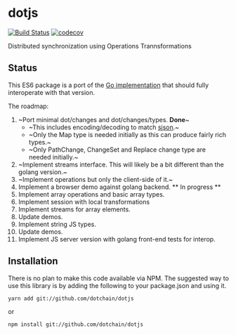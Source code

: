 # dotjs

[![Build Status](https://travis-ci.com/dotchain/dotjs.svg?branch=master)](https://travis-ci.com/dotchain/dotjs)
[![codecov](https://codecov.io/gh/dotchain/dotjs/branch/master/graph/badge.svg)](https://codecov.io/gh/dotchain/dotjs)

Distributed synchronization using Operations Trannsformations

## Status

This ES6 package is a port of the [Go implementation](https://github.com/dotchain/dot) that should fully interoperate with that version.

The roadmap:

1. ~Port minimal dot/changes and dot/changes/types. **Done**~
    * ~This includes encoding/decoding to match [sjson](https://github.com/dotchain/dot/tree/master/ops/sjson).~
    * ~Only the Map type is needed initially as this can produce fairly rich types.~
    * ~Only PathChange, ChangeSet and Replace change type are needed initially.~
2. ~Implement streams interface. This will likely be a bit different than the golang version.~
3. ~Implement operations but only the client-side of it.~
4. Implement a browser demo against golang backend. ** In progress **
5. Implement array operations and basic array types.
6. Implement session with local transformations
7. Implement streams for array elements.
8. Update demos.
9. Implement string JS types.
10. Update demos.
11. Implement JS server version with golang front-end tests for interop.

## Installation

There is no plan to make this code available via NPM.  The suggested way to use this library is by adding the following to your package.json and using it.

```
yarn add git://github.com/dotchain/dotjs
```

or

```
npm install git://github.com/dotchain/dotjs
```

